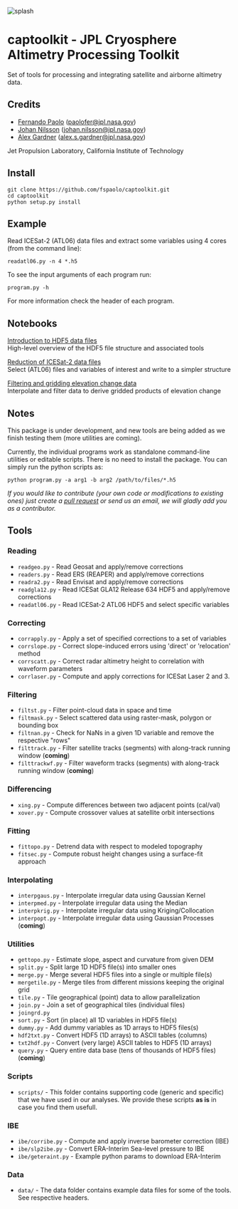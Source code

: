 ![splash](splash.png)

# captoolkit - JPL Cryosphere Altimetry Processing Toolkit

Set of tools for processing and integrating satellite and airborne altimetry data.

## Credits

* [Fernando Paolo](https://science.jpl.nasa.gov/people/Serrano%20Paolo/) (paolofer@jpl.nasa.gov)
* [Johan Nilsson](https://science.jpl.nasa.gov/people/Nilsson/) (johan.nilsson@jpl.nasa.gov)
* [Alex Gardner](https://science.jpl.nasa.gov/people/AGardner/) (alex.s.gardner@jpl.nasa.gov)

Jet Propulsion Laboratory, California Institute of Technology

## Install

    git clone https://github.com/fspaolo/captoolkit.git
    cd captoolkit
    python setup.py install

## Example

Read ICESat-2 (ATL06) data files and extract some variables using 4 cores (from the command line):

    readatl06.py -n 4 *.h5 

To see the input arguments of each program run:

    program.py -h

For more information check the header of each program.

## Notebooks

[Introduction to HDF5 data files](https://nbviewer.jupyter.org/github/fspaolo/captoolkit/blob/master/notebooks/intro-to-hdf5.ipynb)   
High-level overview of the HDF5 file structure and associated tools

[Reduction of ICESat-2 data files](https://nbviewer.jupyter.org/github/fspaolo/captoolkit/blob/master/notebooks/redu-is2-files.ipynb)  
Select (ATL06) files and variables of interest and write to a simpler structure
  
[Filtering and gridding elevation change data](https://nbviewer.jupyter.org/github/fspaolo/captoolkit/blob/master/notebooks/Gridding-rendered.ipynb)  
Interpolate and filter data to derive gridded products of elevation change

## Notes

This package is under development, and new tools are being added as we finish testing them (more utilities are coming).

Currently, the individual programs work as standalone command-line utilities or editable scripts. There is no need to install the package. You can simply run the python scripts as:

    python program.py -a arg1 -b arg2 /path/to/files/*.h5

*If you would like to contribute (your own code or modifications to existing ones) just create a [pull request](https://help.github.com/en/github/collaborating-with-issues-and-pull-requests/creating-a-pull-request) or send us an email, we will gladly add you as a contributor.*

## Tools

### Reading

* `readgeo.py` - Read Geosat and apply/remove corrections
* `readers.py` - Read ERS (REAPER) and apply/remove corrections
* `readra2.py` - Read Envisat and apply/remove corrections
* `readgla12.py` - Read ICESat GLA12 Release 634 HDF5 and apply/remove corrections
* `readatl06.py` - Read ICESat-2 ATL06 HDF5 and select specific variables

### Correcting

* `corrapply.py` - Apply a set of specified corrections to a set of variables
* `corrslope.py` - Correct slope-induced errors using 'direct' or 'relocation' method 
* `corrscatt.py` - Correct radar altimetry height to correlation with waveform parameters
* `corrlaser.py` - Compute and apply corrections for ICESat Laser 2 and 3.

### Filtering

* `filtst.py` - Filter point-cloud data in space and time
* `filtmask.py` - Select scattered data using raster-mask, polygon or bounding box
* `filtnan.py` - Check for NaNs in a given 1D variable and remove the respective "rows"
* `filttrack.py` - Filter satellite tracks (segments) with along-track running window (**coming**)
* `filttrackwf.py` - Filter waveform tracks (segments) with along-track running window (**coming**)

### Differencing

* `xing.py` - Compute differences between two adjacent points (cal/val)
* `xover.py` - Compute crossover values at satellite orbit intersections

### Fitting

* `fittopo.py` - Detrend data with respect to modeled topography
* `fitsec.py` - Compute robust height changes using a surface-fit approach

### Interpolating

* `interpgaus.py` - Interpolate irregular data using Gaussian Kernel
* `interpmed.py` - Interpolate irregular data using the Median
* `interpkrig.py` - Interpolate irregular data using Kriging/Collocation
* `interpopt.py` - Interpolate irregular data using Gaussian Processes (**coming**)

### Utilities

* `gettopo.py` - Estimate slope, aspect and curvature from given DEM
* `split.py` - Split large 1D HDF5 file(s) into smaller ones
* `merge.py` - Merge several HDF5 files into a single or multiple file(s)
* `mergetile.py` - Merge tiles from different missions keeping the original grid
* `tile.py` - Tile geographical (point) data to allow parallelization
* `join.py` - Join a set of geographical tiles (individual files)
* `joingrd.py` 
* `sort.py` - Sort (in place) all 1D variables in HDF5 file(s)
* `dummy.py` - Add dummy variables as 1D arrays to HDF5 files(s)
* `hdf2txt.py` - Convert HDF5 (1D arrays) to ASCII tables (columns)
* `txt2hdf.py` - Convert (very large) ASCII tables to HDF5 (1D arrays)
* `query.py` - Query entire data base (tens of thousands of HDF5 files) (**coming**)

### Scripts

* `scripts/` - This folder contains supporting code (generic and specific) that we have used in our analyses. We provide these scripts **as is** in case you find them usefull.

### IBE

* `ibe/corribe.py` - Compute and apply inverse barometer correction (IBE)
* `ibe/slp2ibe.py` - Convert ERA-Interim Sea-level pressure to IBE
* `ibe/geteraint.py` - Example python params to download ERA-Interim

### Data

* `data/` - The data folder contains example data files for some of the tools. See respective headers.
